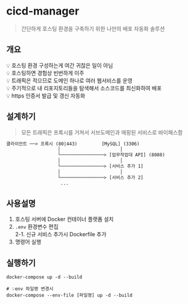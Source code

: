 # cicd-manager
> 간단하게 호스팅 환경을 구축하기 위한 나만의 배포 자동화 솔루션

## 개요
💡 호스팅 환경 구성하는게 여간 귀찮은 일이 아님 <br>
💡 호스팅하면 경험상 빈번하게 이주<br>
💡 트래픽은 적으므로 도메인 하나로 여러 웹서비스를 운영<br>
💡 주기적으로 내 리포지토리들을 탐색해서 소스코드를 최신화하여 배포<br> 
💡 https 인증서 발급 및 갱신 자동화 <br>

## 설계하기
> 모든 트래픽은 프록시를 거쳐서 서브도메인과 매핑된 서비스로 바이패스함
```txt
클라이언트 ──> 프록시 (80|443)         [MySQL] (3306)
                   │                      │                   
                   └────────────────> [업무작업대 API] (8080)
                   │                      │                   
                   └────────────────> [서비스 추가 1]
                   │                      │                   
                   └────────────────> [서비스 추가 2]
                    ...
```

## 사용설명
1. 호스팅 서버에 Docker 컨테이너 플랫폼 설치
2. `.env` 환경변수 편집 <br>
2-1. 신규 서비스 추가시 Dockerfile 추가
3. 명령어 실행


## 실행하기
```
docker-compose up -d --build

# 💡env 파일명 변경시
docker-compose --env-file [파일명] up -d --build
```